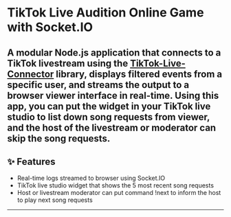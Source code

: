 # TikTok Live Audition Online Game with Socket.IO

A modular Node.js application that connects to a TikTok livestream using the [TikTok-Live-Connector](https://github.com/zerodytrash/TikTok-Live-Connector) library, displays filtered events from a specific user, and streams the output to a browser viewer interface in real-time.
Using this app, you can put the widget in your TikTok live studio to list down song requests from viewer, and the host of the livestream or moderator can skip the song requests.
---

## ✨ Features

- Real-time logs streamed to browser using Socket.IO
- TikTok live studio widget that shows the 5 most recent song requests
- Host or livestream moderator can put command !next to inform the host to play next song requests

---
